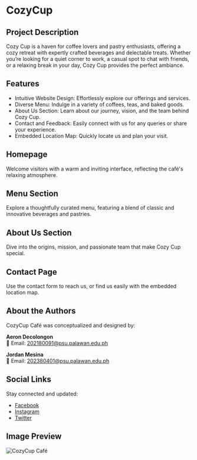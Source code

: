 # CozyCup

## Project Description

Cozy Cup is a haven for coffee lovers and pastry enthusiasts, offering a cozy retreat with expertly crafted beverages and delectable treats. Whether you’re looking for a quiet corner to work, a casual spot to chat with friends, or a relaxing break in your day, Cozy Cup provides the perfect ambiance.

## Features

- Intuitive Website Design: Effortlessly explore our offerings and services.
- Diverse Menu: Indulge in a variety of coffees, teas, and baked goods.
- About Us Section: Learn about our journey, vision, and the team behind Cozy Cup.
- Contact and Feedback: Easily connect with us for any queries or share your experience.
- Embedded Location Map: Quickly locate us and plan your visit.

## Homepage

Welcome visitors with a warm and inviting interface, reflecting the café's relaxing atmosphere.

## Menu Section

Explore a thoughtfully curated menu, featuring a blend of classic and innovative beverages and pastries.

## About Us Section

Dive into the origins, mission, and passionate team that make Cozy Cup special.

## Contact Page

Use the contact form to reach us, or find us easily with the embedded location map.

## About the Authors

CozyCup Café was conceptualized and designed by:

**Aeron Decolongon**  
📧 Email: [202180091@psu.palawan.edu.ph](mailto:202180091@psu.palawan.edu.ph)

**Jordan Mesina**  
📧 Email: [202380401@psu.palawan.edu.ph](mailto:202380401@psu.palawan.edu.ph)

## Social Links

Stay connected and updated:

- [Facebook](#)
- [Instagram](#)
- [Twitter](#)

## Image Preview

![CozyCup Café](logo.png)

